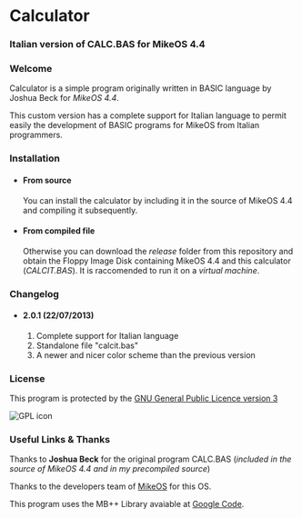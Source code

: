 # Calculator
### Italian version of CALC.BAS for MikeOS 4.4

### Welcome

Calculator is a simple program originally written in BASIC language by Joshua Beck for *MikeOS 4.4*.

This custom version has a complete support for Italian language to permit easily the development of BASIC programs for MikeOS from Italian programmers.

### Installation

* #### From source
	You can install the calculator by including it in the source of MikeOS 4.4 and compiling it subsequently.
	
* #### From compiled file
	Otherwise you can download the *release* folder from this repository and obtain the Floppy Image Disk containing MikeOS 4.4 and this calculator (*CALCIT.BAS*). It is raccomended to run it on a *virtual machine*.
	
### Changelog
* #### 2.0.1 (22/07/2013)
	1. Complete support for Italian language
	2. Standalone file "calcit.bas"
	3. A newer and nicer color scheme than the previous version
	
### License
This program is protected by the [GNU General Public Licence version 3](http://www.gnu.org/licenses/gpl.html "The complete licence")

![GPL icon](http://www.gnu.org/graphics/gplv3-127x51.png "Logo GNU GPL v3")

### Useful Links & Thanks
Thanks to **Joshua Beck** for the original program CALC.BAS (*included in the source of MikeOS 4.4 and in my precompiled source*)

Thanks to the developers team of [MikeOS](mikeos.berlios.de "Official MikeOS Site") for this OS.

This program uses the MB++ Library avaiable at [Google Code](code.google.com/p/mikebasic-applications "MB++ Library").